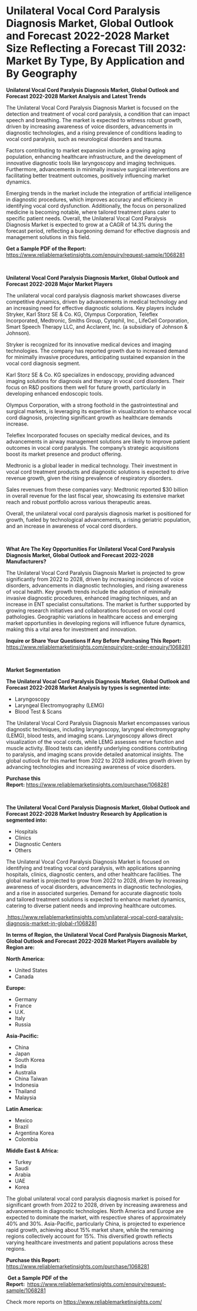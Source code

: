 <p><h1>Unilateral Vocal Cord Paralysis Diagnosis Market, Global Outlook and Forecast 2022-2028 Market Size Reflecting a Forecast Till 2032: Market By Type, By Application and By Geography</h1></p><p><strong>Unilateral Vocal Cord Paralysis Diagnosis Market, Global Outlook and Forecast 2022-2028 Market Analysis and Latest Trends</strong></p>
<p><p>The Unilateral Vocal Cord Paralysis Diagnosis Market is focused on the detection and treatment of vocal cord paralysis, a condition that can impact speech and breathing. The market is expected to witness robust growth, driven by increasing awareness of voice disorders, advancements in diagnostic technologies, and a rising prevalence of conditions leading to vocal cord paralysis, such as neurological disorders and trauma. </p><p>Factors contributing to market expansion include a growing aging population, enhancing healthcare infrastructure, and the development of innovative diagnostic tools like laryngoscopy and imaging techniques. Furthermore, advancements in minimally invasive surgical interventions are facilitating better treatment outcomes, positively influencing market dynamics. </p><p>Emerging trends in the market include the integration of artificial intelligence in diagnostic procedures, which improves accuracy and efficiency in identifying vocal cord dysfunction. Additionally, the focus on personalized medicine is becoming notable, where tailored treatment plans cater to specific patient needs. Overall, the Unilateral Vocal Cord Paralysis Diagnosis Market is expected to grow at a CAGR of 14.3% during the forecast period, reflecting a burgeoning demand for effective diagnosis and management solutions in this field.</p></p>
<p><strong>Get a Sample PDF of the Report:&nbsp;</strong> <a href="https://www.reliablemarketinsights.com/enquiry/request-sample/1068281?utm_campaign=3138&utm_medium=2&utm_source=Github&utm_content=ia&utm_term=21032025&utm_id=unilateral-vocal-cord-paralysis-diagnosis-market-global-outlook-and-forecast-2022-2028">https://www.reliablemarketinsights.com/enquiry/request-sample/1068281</a></p>
<p>&nbsp;</p>
<p><strong>Unilateral Vocal Cord Paralysis Diagnosis Market, Global Outlook and Forecast 2022-2028 Major Market Players</strong></p>
<p><p>The unilateral vocal cord paralysis diagnosis market showcases diverse competitive dynamics, driven by advancements in medical technology and an increasing need for effective diagnostic solutions. Key players include Stryker, Karl Storz SE & Co. KG, Olympus Corporation, Teleflex Incorporated, Medtronic, Smiths Group, Cytophil, Inc., LifeCell Corporation, Smart Speech Therapy LLC, and Acclarent, Inc. (a subsidiary of Johnson & Johnson). </p><p>Stryker is recognized for its innovative medical devices and imaging technologies. The company has reported growth due to increased demand for minimally invasive procedures, anticipating sustained expansion in the vocal cord diagnosis segment.</p><p>Karl Storz SE & Co. KG specializes in endoscopy, providing advanced imaging solutions for diagnosis and therapy in vocal cord disorders. Their focus on R&D positions them well for future growth, particularly in developing enhanced endoscopic tools.</p><p>Olympus Corporation, with a strong foothold in the gastrointestinal and surgical markets, is leveraging its expertise in visualization to enhance vocal cord diagnosis, projecting significant growth as healthcare demands increase.</p><p>Teleflex Incorporated focuses on specialty medical devices, and its advancements in airway management solutions are likely to improve patient outcomes in vocal cord paralysis. The company’s strategic acquisitions boost its market presence and product offering.</p><p>Medtronic is a global leader in medical technology. Their investment in vocal cord treatment products and diagnostic solutions is expected to drive revenue growth, given the rising prevalence of respiratory disorders.</p><p>Sales revenues from these companies vary: Medtronic reported $30 billion in overall revenue for the last fiscal year, showcasing its extensive market reach and robust portfolio across various therapeutic areas.</p><p>Overall, the unilateral vocal cord paralysis diagnosis market is positioned for growth, fueled by technological advancements, a rising geriatric population, and an increase in awareness of vocal cord disorders.</p></p>
<p>&nbsp;</p>
<p><strong>What Are The Key Opportunities For Unilateral Vocal Cord Paralysis Diagnosis Market, Global Outlook and Forecast 2022-2028 Manufacturers?</strong></p>
<p><p>The Unilateral Vocal Cord Paralysis Diagnosis Market is projected to grow significantly from 2022 to 2028, driven by increasing incidences of voice disorders, advancements in diagnostic technologies, and rising awareness of vocal health. Key growth trends include the adoption of minimally invasive diagnostic procedures, enhanced imaging techniques, and an increase in ENT specialist consultations. The market is further supported by growing research initiatives and collaborations focused on vocal cord pathologies. Geographic variations in healthcare access and emerging market opportunities in developing regions will influence future dynamics, making this a vital area for investment and innovation.</p></p>
<p><strong>Inquire or Share Your Questions If Any Before Purchasing This Report:</strong> <a href="https://www.reliablemarketinsights.com/enquiry/pre-order-enquiry/1068281?utm_campaign=3138&utm_medium=2&utm_source=Github&utm_content=ia&utm_term=21032025&utm_id=unilateral-vocal-cord-paralysis-diagnosis-market-global-outlook-and-forecast-2022-2028">https://www.reliablemarketinsights.com/enquiry/pre-order-enquiry/1068281</a></p>
<p>&nbsp;</p>
<p><strong>Market Segmentation</strong></p>
<p><strong>The Unilateral Vocal Cord Paralysis Diagnosis Market, Global Outlook and Forecast 2022-2028 Market Analysis by types is segmented into:</strong></p>
<p><ul><li>Laryngoscopy</li><li>Laryngeal Electromyography (LEMG)</li><li>Blood Test & Scans</li></ul></p>
<p><p>The Unilateral Vocal Cord Paralysis Diagnosis Market encompasses various diagnostic techniques, including laryngoscopy, laryngeal electromyography (LEMG), blood tests, and imaging scans. Laryngoscopy allows direct visualization of the vocal cords, while LEMG assesses nerve function and muscle activity. Blood tests can identify underlying conditions contributing to paralysis, and imaging scans provide detailed anatomical insights. The global outlook for this market from 2022 to 2028 indicates growth driven by advancing technologies and increasing awareness of voice disorders.</p></p>
<p><strong>Purchase this Report:&nbsp;</strong><a href="https://www.reliablemarketinsights.com/purchase/1068281?utm_campaign=3138&utm_medium=2&utm_source=Github&utm_content=ia&utm_term=21032025&utm_id=unilateral-vocal-cord-paralysis-diagnosis-market-global-outlook-and-forecast-2022-2028">https://www.reliablemarketinsights.com/purchase/1068281</a></p>
<p>&nbsp;</p>
<p><strong>The Unilateral Vocal Cord Paralysis Diagnosis Market, Global Outlook and Forecast 2022-2028 Market Industry Research by Application is segmented into:</strong></p>
<p><ul><li>Hospitals</li><li>Clinics</li><li>Diagnostic Centers</li><li>Others</li></ul></p>
<p><p>The Unilateral Vocal Cord Paralysis Diagnosis Market is focused on identifying and treating vocal cord paralysis, with applications spanning hospitals, clinics, diagnostic centers, and other healthcare facilities. The global market is projected to grow from 2022 to 2028, driven by increasing awareness of vocal disorders, advancements in diagnostic technologies, and a rise in associated surgeries. Demand for accurate diagnostic tools and tailored treatment solutions is expected to enhance market dynamics, catering to diverse patient needs and improving healthcare outcomes.</p></p>
<p><a href="https://www.reliablemarketinsights.com/unilateral-vocal-cord-paralysis-diagnosis-market-in-global-r1068281?utm_campaign=3138&utm_medium=2&utm_source=Github&utm_content=ia&utm_term=21032025&utm_id=unilateral-vocal-cord-paralysis-diagnosis-market-global-outlook-and-forecast-2022-2028">&nbsp;https://www.reliablemarketinsights.com/unilateral-vocal-cord-paralysis-diagnosis-market-in-global-r1068281</a></p>
<p><strong>In terms of Region, the Unilateral Vocal Cord Paralysis Diagnosis Market, Global Outlook and Forecast 2022-2028 Market Players available by Region are:</strong></p>
<p>
    <p> <strong> North America: </strong>
        <ul>
            <li>United States</li>
            <li>Canada</li>
        </ul>
        </p> 
    <p> <strong> Europe: </strong>
        <ul>
            <li>Germany</li>
            <li>France</li>
            <li>U.K.</li>
            <li>Italy</li>
            <li>Russia</li>
        </ul>
        </p> 
    <p> <strong> Asia-Pacific: </strong>
        <ul>
            <li>China</li>
            <li>Japan</li>
            <li>South Korea</li>
            <li>India</li>
            <li>Australia</li>
            <li>China Taiwan</li>
            <li>Indonesia</li>
            <li>Thailand</li>
            <li>Malaysia</li>
        </ul>
        </p> 
    <p> <strong> Latin America: </strong>
        <ul>
            <li>Mexico</li>
            <li>Brazil</li>
            <li>Argentina Korea</li>
            <li>Colombia</li>
        </ul>
        </p> 
    <p> <strong> Middle East & Africa: </strong>
        <ul>
            <li>Turkey</li>
            <li>Saudi</li>
            <li>Arabia</li>
            <li>UAE</li>
            <li>Korea</li>
        </ul>
    </p>
    </p>
<p><p>The global unilateral vocal cord paralysis diagnosis market is poised for significant growth from 2022 to 2028, driven by increasing awareness and advancements in diagnostic technologies. North America and Europe are expected to dominate the market, with respective shares of approximately 40% and 30%. Asia-Pacific, particularly China, is projected to experience rapid growth, achieving about 15% market share, while the remaining regions collectively account for 15%. This diversified growth reflects varying healthcare investments and patient populations across these regions.</p></p>
<p><strong>Purchase this Report: </strong><a href="https://www.reliablemarketinsights.com/purchase/1068281?utm_campaign=3138&utm_medium=2&utm_source=Github&utm_content=ia&utm_term=21032025&utm_id=unilateral-vocal-cord-paralysis-diagnosis-market-global-outlook-and-forecast-2022-2028">https://www.reliablemarketinsights.com/purchase/1068281</a></p>
<p>&nbsp;<strong>Get a Sample PDF of the Report:&nbsp;&nbsp;</strong><a href="https://www.reliablemarketinsights.com/enquiry/request-sample/1068281?utm_campaign=3138&utm_medium=2&utm_source=Github&utm_content=ia&utm_term=21032025&utm_id=unilateral-vocal-cord-paralysis-diagnosis-market-global-outlook-and-forecast-2022-2028">https://www.reliablemarketinsights.com/enquiry/request-sample/1068281</a></p>
<p><strong></strong></p>
<p>Check more reports on <a href="https://www.reliablemarketinsights.com/?utm_campaign=3138&utm_medium=2&utm_source=Github&utm_content=ia&utm_term=21032025&utm_id=unilateral-vocal-cord-paralysis-diagnosis-market-global-outlook-and-forecast-2022-2028">https://www.reliablemarketinsights.com/</a></p>
